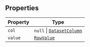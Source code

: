 ## Properties

| Property | Type |
| ------ | ------ |
| <a id="col"></a> `col` | `null` \| [`DatasetColumn`](DatasetColumn.md) |
| <a id="value"></a> `value` | [`RowValue`](RowValue.md) |
